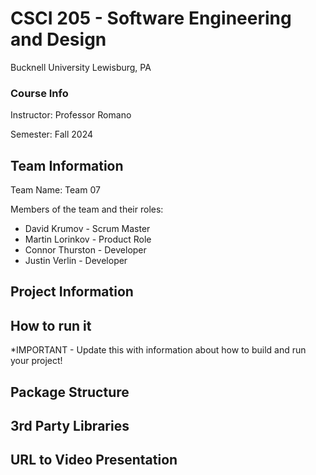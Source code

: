 # CSCI 205 - Software Engineering and Design
Bucknell University
Lewisburg, PA
### Course Info
Instructor: Professor Romano

Semester: Fall 2024
## Team Information
Team Name: Team 07

Members of the team and their roles:

- David Krumov - Scrum Master
- Martin Lorinkov - Product Role
- Connor Thurston - Developer
- Justin Verlin - Developer

## Project Information


## How to run it
*IMPORTANT - Update this with information about how to build and run your
project!
## Package Structure
## 3rd Party Libraries
## URL to Video Presentation